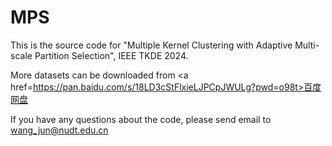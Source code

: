 # MPS

This is the source code for "Multiple Kernel Clustering with Adaptive Multi-scale Partition Selection", IEEE TKDE 2024.

More datasets can be downloaded from <a href=https://pan.baidu.com/s/18LD3cStFlxieLJPCpJWULg?pwd=o98t>百度网盘</a>

If you have any questions about the code, please send email to wang_jun@nudt.edu.cn
